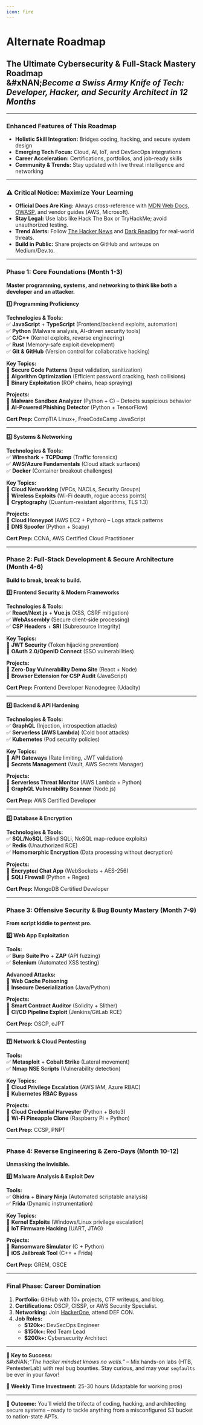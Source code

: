 ```yaml
---
icon: fire
---
```


# Alternate Roadmap

**The Ultimate Cybersecurity & Full-Stack Mastery Roadmap**\
&#xNAN;_&#x42;ecome a Swiss Army Knife of Tech: Developer, Hacker, and Security Architect in 12 Months_
-------------------------------------------------------------------------------------------------------

***

### **Enhanced Features of This Roadmap**

* **Holistic Skill Integration:** Bridges coding, hacking, and secure system design
* **Emerging Tech Focus:** Cloud, AI, IoT, and DevSecOps integrations
* **Career Acceleration:** Certifications, portfolios, and job-ready skills
* **Community & Trends:** Stay updated with live threat intelligence and networking

***

### **⚠ Critical Notice: Maximize Your Learning**

* **Official Docs Are King:** Always cross-reference with [MDN Web Docs](https://developer.mozilla.org/), [OWASP](https://owasp.org/), and vendor guides (AWS, Microsoft).
* **Stay Legal:** Use labs like Hack The Box or TryHackMe; avoid unauthorized testing.
* **Trend Alerts:** Follow [The Hacker News](https://thehackernews.com/) and [Dark Reading](https://www.darkreading.com/) for real-world threats.
* **Build in Public:** Share projects on GitHub and writeups on Medium/Dev.to.

***

### **Phase 1: Core Foundations (Month 1-3)**

**Master programming, systems, and networking to think like both a developer and an attacker.**

**1️⃣ Programming Proficiency**

**Technologies & Tools:**\
✅ **JavaScript** + **TypeScript** (Frontend/backend exploits, automation)\
✅ **Python** (Malware analysis, AI-driven security tools)\
✅ **C/C++** (Kernel exploits, reverse engineering)\
✅ **Rust** (Memory-safe exploit development)\
✅ **Git & GitHub** (Version control for collaborative hacking)

**Key Topics:**\
📌 **Secure Code Patterns** (Input validation, sanitization)\
📌 **Algorithm Optimization** (Efficient password cracking, hash collisions)\
📌 **Binary Exploitation** (ROP chains, heap spraying)

**Projects:**\
🔨 **Malware Sandbox Analyzer** (Python + C) – Detects suspicious behavior\
🔨 **AI-Powered Phishing Detector** (Python + TensorFlow)

**Cert Prep:** CompTIA Linux+, FreeCodeCamp JavaScript

***

**2️⃣ Systems & Networking**

**Technologies & Tools:**\
✅ **Wireshark** + **TCPDump** (Traffic forensics)\
✅ **AWS/Azure Fundamentals** (Cloud attack surfaces)\
✅ **Docker** (Container breakout challenges)

**Key Topics:**\
📌 **Cloud Networking** (VPCs, NACLs, Security Groups)\
📌 **Wireless Exploits** (Wi-Fi deauth, rogue access points)\
📌 **Cryptography** (Quantum-resistant algorithms, TLS 1.3)

**Projects:**\
🔨 **Cloud Honeypot** (AWS EC2 + Python) – Logs attack patterns\
🔨 **DNS Spoofer** (Python + Scapy)

**Cert Prep:** CCNA, AWS Certified Cloud Practitioner

***

### **Phase 2: Full-Stack Development & Secure Architecture (Month 4-6)**

**Build to break, break to build.**

**3️⃣ Frontend Security & Modern Frameworks**

**Technologies & Tools:**\
✅ **React/Next.js** + **Vue.js** (XSS, CSRF mitigation)\
✅ **WebAssembly** (Secure client-side processing)\
✅ **CSP Headers** + **SRI** (Subresource Integrity)

**Key Topics:**\
📌 **JWT Security** (Token hijacking prevention)\
📌 **OAuth 2.0/OpenID Connect** (SSO vulnerabilities)

**Projects:**\
🔨 **Zero-Day Vulnerability Demo Site** (React + Node)\
🔨 **Browser Extension for CSP Audit** (JavaScript)

**Cert Prep:** Frontend Developer Nanodegree (Udacity)

***

**4️⃣ Backend & API Hardening**

**Technologies & Tools:**\
✅ **GraphQL** (Injection, introspection attacks)\
✅ **Serverless (AWS Lambda)** (Cold boot attacks)\
✅ **Kubernetes** (Pod security policies)

**Key Topics:**\
📌 **API Gateways** (Rate limiting, JWT validation)\
📌 **Secrets Management** (Vault, AWS Secrets Manager)

**Projects:**\
🔨 **Serverless Threat Monitor** (AWS Lambda + Python)\
🔨 **GraphQL Vulnerability Scanner** (Node.js)

**Cert Prep:** AWS Certified Developer

***

**5️⃣ Database & Encryption**

**Technologies & Tools:**\
✅ **SQL/NoSQL** (Blind SQLi, NoSQL map-reduce exploits)\
✅ **Redis** (Unauthorized RCE)\
✅ **Homomorphic Encryption** (Data processing without decryption)

**Projects:**\
🔨 **Encrypted Chat App** (WebSockets + AES-256)\
🔨 **SQLi Firewall** (Python + Regex)

**Cert Prep:** MongoDB Certified Developer

***

### **Phase 3: Offensive Security & Bug Bounty Mastery (Month 7-9)**

**From script kiddie to pentest pro.**

**6️⃣ Web App Exploitation**

**Tools:**\
✅ **Burp Suite Pro** + **ZAP** (API fuzzing)\
✅ **Selenium** (Automated XSS testing)

**Advanced Attacks:**\
📌 **Web Cache Poisoning**\
📌 **Insecure Deserialization** (Java/Python)

**Projects:**\
🔨 **Smart Contract Auditor** (Solidity + Slither)\
🔨 **CI/CD Pipeline Exploit** (Jenkins/GitLab RCE)

**Cert Prep:** OSCP, eJPT

***

**7️⃣ Network & Cloud Pentesting**

**Tools:**\
✅ **Metasploit** + **Cobalt Strike** (Lateral movement)\
✅ **Nmap NSE Scripts** (Vulnerability detection)

**Key Topics:**\
📌 **Cloud Privilege Escalation** (AWS IAM, Azure RBAC)\
📌 **Kubernetes RBAC Bypass**

**Projects:**\
🔨 **Cloud Credential Harvester** (Python + Boto3)\
🔨 **Wi-Fi Pineapple Clone** (Raspberry Pi + Python)

**Cert Prep:** CCSP, PNPT

***

### **Phase 4: Reverse Engineering & Zero-Days (Month 10-12)**

**Unmasking the invisible.**

**8️⃣ Malware Analysis & Exploit Dev**

**Tools:**\
✅ **Ghidra** + **Binary Ninja** (Automated scriptable analysis)\
✅ **Frida** (Dynamic instrumentation)

**Key Topics:**\
📌 **Kernel Exploits** (Windows/Linux privilege escalation)\
📌 **IoT Firmware Hacking** (UART, JTAG)

**Projects:**\
🔨 **Ransomware Simulator** (C + Python)\
🔨 **iOS Jailbreak Tool** (C++ + Frida)

**Cert Prep:** GREM, OSCE

***

### **Final Phase: Career Domination**

1. **Portfolio:** GitHub with 10+ projects, CTF writeups, and blog.
2. **Certifications:** OSCP, CISSP, or AWS Security Specialist.
3. **Networking:** Join [HackerOne](https://www.hackerone.com/), attend DEF CON.
4. **Job Roles:**
   * **$120k+:** DevSecOps Engineer
   * **$150k+:** Red Team Lead
   * **$200k+:** Cybersecurity Architect

***

**🔑 Key to Success:**\
&#xNAN;_“The hacker mindset knows no walls.”_ – Mix hands-on labs (HTB, PentesterLab) with real bug bounties. Stay curious, and may your `segfaults` be ever in your favor!

**📆 Weekly Time Investment:** 25-30 hours (Adaptable for working pros)

***

**🎯 Outcome:** You’ll wield the trifecta of coding, hacking, and architecting secure systems – ready to tackle anything from a misconfigured S3 bucket to nation-state APTs.
